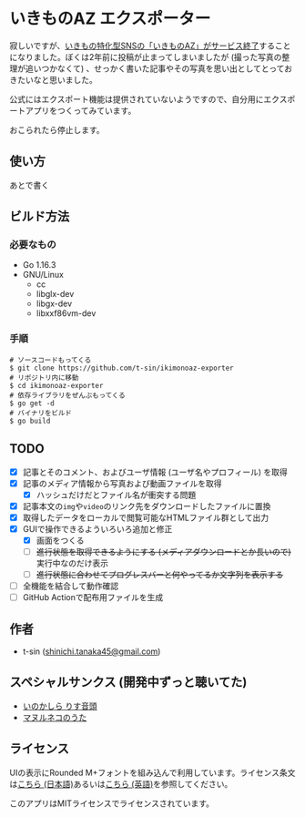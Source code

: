 # いきものAZ エクスポーター

寂しいですが、[いきもの特化型SNSの「いきものAZ」がサービス終了](https://ikimonoaz.ikimonopal.jp/article/56123)することになりました。ぼくは2年前に投稿が止まってしまいましたが (撮った写真の整理が追いつかなくて) 、せっかく書いた記事やその写真を思い出としてとっておきたいなと思いました。

公式にはエクスポート機能は提供されていないようですので、自分用にエクスポートアプリをつくってみています。

おこられたら停止します。

## 使い方

あとで書く

## ビルド方法

### 必要なもの

- Go 1.16.3
- GNU/Linux
    - cc
    - libglx-dev
    - libgx-dev
    - libxxf86vm-dev

### 手順

```shell-session
# ソースコードもってくる
$ git clone https://github.com/t-sin/ikimonoaz-exporter
# リポジトリ内に移動
$ cd ikimonoaz-exporter
# 依存ライブラリをぜんぶもってくる
$ go get -d
# バイナリをビルド
$ go build
```

## TODO

- [x] 記事とそのコメント、およびユーザ情報 (ユーザ名やプロフィール) を取得
- [x] 記事のメディア情報から写真および動画ファイルを取得
    - [x] ハッシュだけだとファイル名が衝突する問題
- [x] 記事本文の`img`や`video`のリンク先をダウンロードしたファイルに置換
- [x] 取得したデータをローカルで閲覧可能なHTMLファイル群として出力
- [x] GUIで操作できるよういろいろ追加と修正
    - [x] 画面をつくる
    - [ ] ~~進行状態を取得できるようにする (メディアダウンロードとか長いので)~~ 実行中なのだけ表示
    - [ ] ~~進行状態に合わせてプログレスバーと何やってるか文字列を表示する~~
- [ ] 全機能を結合して動作確認
- [ ] GitHub Actionで配布用ファイルを生成

## 作者

- t-sin (<shinichi.tanaka45@gmail.com>)

## スペシャルサンクス (開発中ずっと聴いてた)

- [いのかしら りす音頭](https://www.tokyo-zoo.net/topic/topics_detail?kind=news&inst=&link_num=25526)
- [マヌルネコのうた](https://www.youtube.com/watch?v=5YLSP6b6yHg)

## ライセンス

UIの表示にRounded M+フォントを組み込んで利用しています。ライセンス条文は[こちら (日本語)](LICENSE_J)あるいは[こちら (英語)](LICENSE_E)を参照してください。

このアプリはMITライセンスでライセンスされています。
